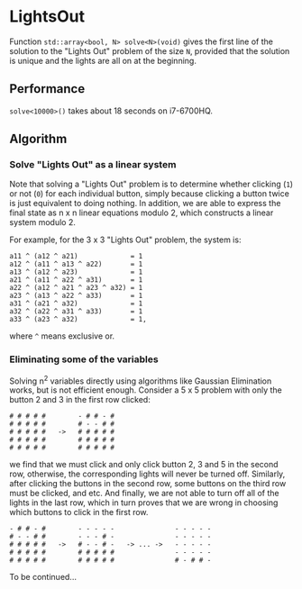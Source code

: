 # LightsOut

Function `std::array<bool, N> solve<N>(void)` gives the first line of the solution to the "Lights Out" problem of the size `N`, 
provided that the solution is unique and the lights are all on at the beginning. 

## Performance

`solve<10000>()` takes about 18 seconds on i7-6700HQ.

## Algorithm

### Solve "Lights Out" as a linear system

Note that solving a "Lights Out" problem is to determine whether clicking (`1`) or not (`0`) for each individual button, simply because clicking a button twice is just equivalent to doing nothing. In addition, we are able to express the final state as n x n linear equations modulo 2, which constructs a linear system modulo 2.

For example, for the 3 x 3 "Lights Out" problem, the system is:

    a11 ^ (a12 ^ a21)             = 1
    a12 ^ (a11 ^ a13 ^ a22)       = 1
    a13 ^ (a12 ^ a23)             = 1
    a21 ^ (a11 ^ a22 ^ a31)       = 1
    a22 ^ (a12 ^ a21 ^ a23 ^ a32) = 1
    a23 ^ (a13 ^ a22 ^ a33)       = 1
    a31 ^ (a21 ^ a32)             = 1
    a32 ^ (a22 ^ a31 ^ a33)       = 1
    a33 ^ (a23 ^ a32)             = 1,

where `^` means exclusive or. 

### Eliminating some of the variables

Solving n<sup>2</sup> variables directly using algorithms like Gaussian Elimination works, but is not efficient enough. Consider a 5 x 5 problem with only the button 2 and 3 in the first row clicked: 

    # # # # #        - # # - #
    # # # # #        # - - # #
    # # # # #   ->   # # # # #
    # # # # #        # # # # #
    # # # # #        # # # # #

we find that we must click and only click button 2, 3 and 5 in the second row, otherwise, the corresponding lights will never be turned off. Similarly, after clicking the buttons in the second row, some buttons on the third row must be clicked, and etc. And finally, we are not able to turn off all of the lights in the last row, which in turn proves that we are wrong in choosing which buttons to click in the first row.

    - # # - #        - - - - -               - - - - -
    # - - # #        - - - # -               - - - - -
    # # # # #   ->   # - - # -   -> ... ->   - - - - -
    # # # # #        # # # # #               - - - - -
    # # # # #        # # # # #               # - # # -

To be continued...















